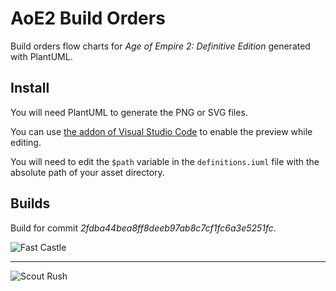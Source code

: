 # AoE2 Build Orders

Build orders flow charts for *Age of Empire 2: Definitive Edition* generated with PlantUML.

## Install

You will need PlantUML to generate the PNG or SVG files.

You can use [the addon of Visual Studio Code](https://marketplace.visualstudio.com/items?itemName=jebbs.plantuml) to enable the preview while editing.

You will need to edit the `$path` variable in the `definitions.iuml` file with the absolute path of your asset directory.

## Builds

Build for commit *2fdba44bea8ff8deeb97ab8c7cf1fc6a3e5251fc*.

![Fast Castle](https://i.imgur.com/6Iy5TUl.png)

----

![Scout Rush](https://i.imgur.com/KRQa0wj.png)
